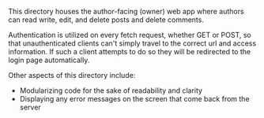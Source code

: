 This directory houses the author-facing (owner) web app where authors can read write, edit, and delete posts and delete comments.

Authentication is utilized on every fetch request, whether GET or POST, so that unauthenticated clients can't simply travel to the correct url and access information. If such a client attempts to do so they will be redirected to the login page automatically.

Other aspects of this directory include:

- Modularizing code for the sake of readability and clarity
- Displaying any error messages on the screen that come back from the server
